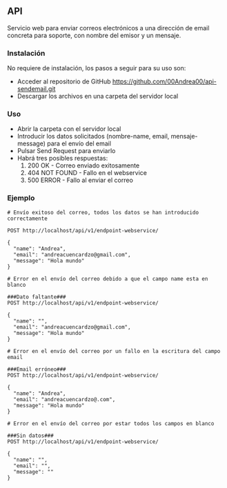 ## API
Servicio web para enviar correos electrónicos a una dirección de email concreta para soporte, con nombre del emisor y un mensaje.

### Instalación
No requiere de instalación, los pasos a seguir para su uso son:  
- Acceder al repositorio de GitHub https://github.com/00Andrea00/api-sendemail.git
- Descargar los archivos en una carpeta del servidor local

### Uso
- Abrir la carpeta con el servidor local
- Introducir los datos solicitados (nombre-name, email, mensaje-message) para el envío del email
- Pulsar Send Request para enviarlo
- Habrá tres posibles respuestas:  
  1. 200 OK - Correo enviado exitosamente
  2. 404 NOT FOUND - Fallo en el webservice
  3. 500 ERROR - Fallo al enviar el correo

### Ejemplo
```
# Envío exitoso del correo, todos los datos se han introducido correctamente

POST http://localhost/api/v1/endpoint-webservice/

{
  "name": "Andrea",
  "email": "andreacuencardzo@gmail.com",
  "message": "Hola mundo"
}

# Error en el envío del correo debido a que el campo name esta en blanco

###Dato faltante###
POST http://localhost/api/v1/endpoint-webservice/

{
  "name": "",
  "email": "andreacuencardzo@gmail.com",
  "message": "Hola mundo"
}

# Error en el envío del correo por un fallo en la escritura del campo email

###Email erróneo###
POST http://localhost/api/v1/endpoint-webservice/

{
  "name": "Andrea",
  "email": "andreacuencardzo@.com",
  "message": "Hola mundo"
}

# Error en el envío del correo por estar todos los campos en blanco

###Sin datos###
POST http://localhost/api/v1/endpoint-webservice/

{
  "name": "",
  "email": "",
  "message": ""
}

```